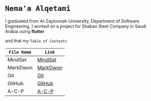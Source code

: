 # `Nema'a Alqetami`
I graduated from Al-Zaytoonah University, Department of Software Engineering, I worked on
a project for Shaban Steel Company in Saudi Arabia using **flutter** 

and that my  `Table of Contents`

| `File Name`  | `Link` |
| ----------- | ----------- |
|MindSet |[MindSet](https://nemaaalqetami.github.io/reading-notes/mindset) |
|MarkDwon|[MarkDwon](https://nemaaalqetami.github.io/reading-notes/markdowm) |
|Git |[Git](https://nemaaalqetami.github.io/reading-notes/git) |
|GitHub |[GitHub](https://nemaaalqetami.github.io/reading-notes/github) |
|A-C-P |[A-C-P](https://nemaaalqetami.github.io/reading-notes/acp) |
